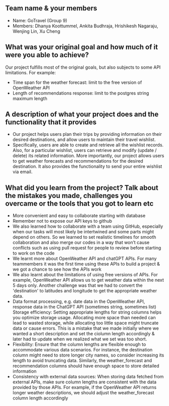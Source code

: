 ## Team name & your members

- Name: GoTravel (Group 9)
- Members: Dhanya Koottummel, Ankita Budhraja, Hrishikesh Nagaraju, Wenjing Lin, Xu Cheng

## What was your original goal and how much of it were you able to achieve?

Our project fulfills most of the original goals, but also subjects to some API limitations. For example:

- Time span for the weather forecast: limit to the free version of OpenWeather API
- Length of recommendations response: limit to the postgres string maximum length

## A description of what your project does and the functionality that it provides

- Our project helps users plan their trips by providing information on their desired destinations, and allow users to maintain their travel wishlist.
- Specifically, users are able to create and retrieve all the wishlist records. Also, for a particular wishlist, users can retrieve and modify (update / delete) its related information. More importantly, our project allows users to get weather forecasts and recommendations for the desired destination. It also provides the functionality to send your entire wishlist via email.

## What did you learn from the project? Talk about the mistakes you made, challenges you overcame or the tools that you got to learn etc

- More convenient and easy to collaborate starting with database
- Remember not to expose our API keys to github
- We also learned how to collaborate with a team using GitHub, especially when our tasks will most likely be intertwined and some parts might depend on others. So we learned to set realistic timelines for smooth collaboration and also merge our codes in a way that won’t cause conflicts such as using pull request for people to review before starting to work on the code
- We learnt more about OpenWeather API and chatGPT APIs. For many teammembers it was the first time using these APIs to build a project & we got a chance to see how the APIs work
- We also learnt about the limitations of using free versions of APIs. For example, OpenWeather API allows us to get weather data within the next 5 days only. Another challenge was that we had to convert the 'destination' to latitudes and longitude to get the appropriate weather data.
- Data format processing, e.g. date data in the OpenWeather API, response data in the ChatGPT API (sometimes string, sometimes list)
  Storage efficiency: Setting appropriate lengths for string columns helps you optimize storage usage. Allocating more space than needed can lead to wasted storage, while allocating too little space might truncate data or cause errors. This is a mistake that we made initially where we wanted a short description and set the ciolumn length accordingly & later had to update when we realized what we set was too short.
- Flexibility: Ensure that the column lengths are flexible enough to accommodate various data scenarios. For instance, the destination column might need to store longer city names, so consider increasing its length to avoid truncating data. Similarly, the weather_forecast and recommendation columns should have enough space to store detailed information
- Consistency with external data sources: When storing data fetched from external APIs, make sure column lengths are consistent with the data provided by those APIs. For example, if the OpenWeather API returns longer weather descriptions, we should adjust the weather_forecast column length accordingly
